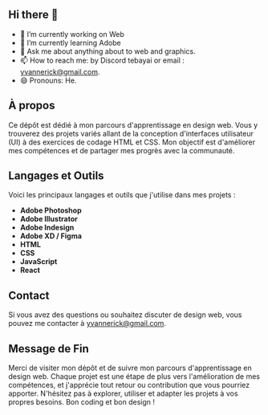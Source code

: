 ## Hi there 👋

- 🔭 I’m currently working on Web
- 🌱 I’m currently learning Adobe
- 💬 Ask me about anything about to web and graphics.
- 📫 How to reach me: by Discord tebayai or email : yvannerick@gmail.com.
- 😄 Pronouns: He.


## À propos

Ce dépôt est dédié à mon parcours d'apprentissage en design web. Vous y trouverez des projets variés allant de la conception d'interfaces utilisateur (UI) à des exercices de codage HTML et CSS. Mon objectif est d'améliorer mes compétences et de partager mes progrès avec la communauté.

## Langages et Outils

Voici les principaux langages et outils que j'utilise dans mes projets :

- **Adobe Photoshop**
- **Adobe Illustrator**
- **Adobe Indesign**
- **Adobe XD / Figma**
- **HTML**
- **CSS**
- **JavaScript**
- **React**

## Contact

Si vous avez des questions ou souhaitez discuter de design web, vous pouvez me contacter à yvannerick@gmail.com.

## Message de Fin
Merci de visiter mon dépôt et de suivre mon parcours d'apprentissage en design web. Chaque projet est une étape de plus vers l'amélioration de mes compétences, et j'apprécie tout retour ou contribution que vous pourriez apporter. N'hésitez pas à explorer, utiliser et adapter les projets à vos propres besoins. Bon coding et bon design !
